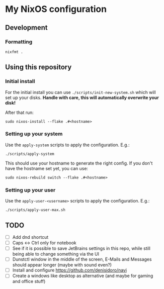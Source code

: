 # My NixOS configuration

## Development

### Formatting

```shell
nixfmt .
```

## Using this repository

### Initial install

For the initial install you can use `./scripts/init-new-system.sh` which will
set up your disks. **Handle with care, this will automatically overwrite your
disk!**

After that run:

```
sudo nixos-install --flake .#<hostname>
```

### Setting up your system

Use the `apply-system` scripts to apply the configuration. E.g.:

```
./scripts/apply-system
```

This should use your hostname to generate the right config. If you don't have
the hostname set yet, you can use:

```
sudo nixos-rebuild switch --flake .#<hostname>
```

### Setting up your user

Use the `apply-user-<username>` scripts to apply the configuration. E.g.:

```
./scripts/apply-user-max.sh
```

## TODO

- [ ] Add dnd shortcut
- [ ] Caps <-> Ctrl only for notebook
- [ ] See if it is possible to save JetBrains settings in this repo, while still being able to change something via the UI
- [ ] Dunstctl window in the middle of the screen, E-Mails and Messages should appear longer (maybe with sound even?)
- [ ] Install and configure https://github.com/denisidoro/navi
- [ ] Create a windows like desktop as alternative (and maybe for gaming and office stuff)
